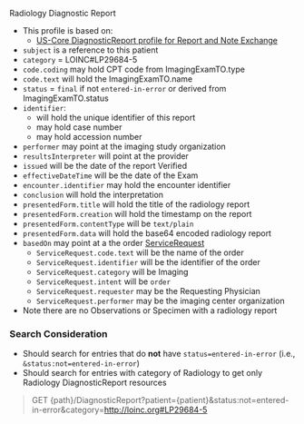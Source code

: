 Radiology Diagnostic Report

- This profile is based on:
  - [US-Core DiagnosticReport profile for Report and Note Exchange]({{site.data.fhir.hl7fhiruscore}}/StructureDefinition-us-core-diagnosticreport-note.html)
- `subject` is a reference to this patient
- `category` = LOINC#LP29684-5
- `code.coding` may hold CPT code from ImagingExamTO.type
- `code.text` will hold the ImagingExamTO.name
- `status` = `final` if not `entered-in-error` or derived from ImagingExamTO.status
- `identifier`:
  - will hold the unique identifier of this report
  - may hold case number
  - may hold accession number
- `performer` may point at the imaging study organization
- `resultsInterpreter` will point at the provider
- `issued` will be the date of the report Verified
- `effectiveDateTime` will be the date of the Exam
- `encounter.identifier` may hold the encounter identifier
- `conclusion` will hold the interpretation
- `presentedForm.title` will hold the title of the radiology report
- `presentedForm.creation` will hold the timestamp on the report
- `presentedForm.contentType` will be `text/plain`
- `presentedForm.data` will hold the base64 encoded radiology report
- `basedOn` may point at a the order [ServiceRequest](StructureDefinition-VA.MHV.PHR.irOrder.html)
  - `ServiceRequest.code.text` will be the name of the order
  - `ServiceRequest.identifier` will be the identifier of the order
  - `ServiceRequest.category` will be Imaging
  - `ServiceRequest.intent` will be `order`
  - `ServiceRequest.requester` may be the Requesting Physician
  - `ServiceRequest.performer` may be the imaging center organization
- Note there are no Observations or Specimen with a radiology report

### Search Consideration

- Should search for entries that do **not** have `status=entered-in-error` (i.e., `&status:not=entered-in-error`)
- Should search for entries with category of Radiology to get only Radiology DiagnosticReport resources

> GET {path}/DiagnosticReport?patient={patient}&status:not=entered-in-error&category=http://loinc.org#LP29684-5

